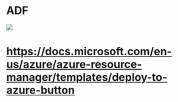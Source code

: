 # ADF
<a href="https://portal.azure.com/#create/Microsoft.Template/uri/%3A%2F%2Fraw.githubusercontent.com%2Fmvijaybhargava97%2FADF%2Fadf_publish%2Fvijay11%2FARMTemplateForFactory.json" target="_blank">
  <img src="https://aka.ms/deploytoazurebutton"/>
</a>


# https://docs.microsoft.com/en-us/azure/azure-resource-manager/templates/deploy-to-azure-button
